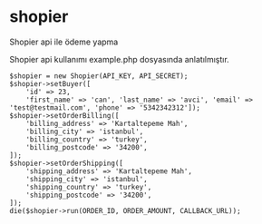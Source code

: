 # shopier
Shopier api ile ödeme yapma

Shopier api kullanımı example.php dosyasında anlatılmıştır.

	$shopier = new Shopier(API_KEY, API_SECRET);
	$shopier->setBuyer([
		'id' => 23,
		'first_name' => 'can', 'last_name' => 'avci', 'email' => 'test@testmail.com', 'phone' => '5342342312']);
	$shopier->setOrderBilling([
		'billing_address' => 'Kartaltepeme Mah',
		'billing_city' => 'istanbul',
		'billing_country' => 'turkey',
		'billing_postcode' => '34200',
	]);
	$shopier->setOrderShipping([
		'shipping_address' => 'Kartaltepeme Mah',
		'shipping_city' => 'istanbul',
		'shipping_country' => 'turkey',
		'shipping_postcode' => '34200',
	]);
	die($shopier->run(ORDER_ID, ORDER_AMOUNT, CALLBACK_URL));
